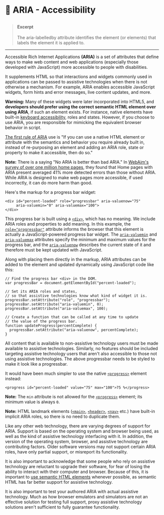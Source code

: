 # 🦾 ARIA - Accessibility

##

> #### Excerpt
>
> The aria-labelledby attribute identifies the element (or elements) that labels the element it is applied to.

---

Accessible Rich Internet Applications **(ARIA)** is a set of attributes that define ways to make web content and web applications (especially those developed with JavaScript) more accessible to people with disabilities.

It supplements HTML so that interactions and widgets commonly used in applications can be passed to assistive technologies when there is not otherwise a mechanism. For example, ARIA enables accessible JavaScript widgets, form hints and error messages, live content updates, and more.

**Warning:** Many of these widgets were later incorporated into HTML5, and **developers should prefer using the correct semantic HTML element over using ARIA**, if such an element exists. For instance, native elements have built-in [keyboard accessibility](https://developer.mozilla.org/en-US/docs/Web/Accessibility/Keyboard-navigable_JavaScript_widgets), roles and states. However, if you choose to use ARIA, you are responsible for mimicking the equivalent browser behavior in script.

[The first rule of ARIA](https://www.w3.org/TR/using-aria/#rule1) use is "If you can use a native HTML element or attribute with the semantics and behavior you require already built in, instead of re-purposing an element and adding an ARIA role, state or property to make it accessible, then do so."

**Note:** There is a saying "No ARIA is better than bad ARIA." In [WebAim's survey of over one million home pages](https://webaim.org/projects/million#aria), they found that Home pages with ARIA present averaged 41% more detected errors than those without ARIA. While ARIA is designed to make web pages more accessible, if used incorrectly, it can do more harm than good.

Here's the markup for a progress bar widget:

```
<div id="percent-loaded" role="progressbar" aria-valuenow="75"
     aria-valuemin="0" aria-valuemax="100">
</div>
```

This progress bar is built using a [`<div>`](https://developer.mozilla.org/en-US/docs/Web/HTML/Element/div), which has no meaning. We include ARIA roles and properties to add meaning. In this example, the [`role="progressbar"`](https://developer.mozilla.org/en-US/docs/Web/Accessibility/ARIA/Roles/progressbar_role) attribute informs the browser that this element is actually a JavaScript-powered progress bar widget. The [`aria-valuemin`](https://developer.mozilla.org/en-US/docs/Web/Accessibility/ARIA/Attributes/aria-valuemin) and [`aria-valuemax`](https://developer.mozilla.org/en-US/docs/Web/Accessibility/ARIA/Attributes/aria-valuemax) attributes specify the minimum and maximum values for the progress bar, and the [`aria-valuenow`](https://developer.mozilla.org/en-US/docs/Web/Accessibility/ARIA/Attributes/aria-valuenow) describes the current state of it and therefore must be kept updated with JavaScript.

Along with placing them directly in the markup, ARIA attributes can be added to the element and updated dynamically using JavaScript code like this:

```
// Find the progress bar <div> in the DOM.
var progressBar = document.getElementById("percent-loaded");

// Set its ARIA roles and states,
// so that assistive technologies know what kind of widget it is.
progressBar.setAttribute("role", "progressbar");
progressBar.setAttribute("aria-valuemin", 0);
progressBar.setAttribute("aria-valuemax", 100);

// Create a function that can be called at any time to update
// the value of the progress bar.
function updateProgress(percentComplete) {
  progressBar.setAttribute("aria-valuenow", percentComplete);
}
```

All content that is available to non-assistive technology users must be made available to assistive technologies. Similarly, no features should be included targeting assistive technology users that aren't also accessible to those not using assistive technologies. The above progressbar needs to be styled to make it look like a progressbar.

It would have been much simpler to use the native [`<progress>`](https://developer.mozilla.org/en-US/docs/Web/HTML/Element/progress) element instead:

```
<progress id="percent-loaded" value="75" max="100">75 %</progress>
```

**Note:** The `min` attribute is not allowed for the [`<progress>`](https://developer.mozilla.org/en-US/docs/Web/HTML/Element/progress) element; its minimum value is always `0`.

**Note:** HTML landmark elements ([`<main>`](https://developer.mozilla.org/en-US/docs/Web/HTML/Element/main), [`<header>`](https://developer.mozilla.org/en-US/docs/Web/HTML/Element/header), [`<nav>`](https://developer.mozilla.org/en-US/docs/Web/HTML/Element/nav) etc.) have built-in implicit ARIA roles, so there is no need to duplicate them.

Like any other web technology, there are varying degrees of support for ARIA. Support is based on the operating system and browser being used, as well as the kind of assistive technology interfacing with it. In addition, the version of the operating system, browser, and assistive technology are contributing factors. Older software versions may not support certain ARIA roles, have only partial support, or misreport its functionality.

It is also important to acknowledge that some people who rely on assistive technology are reluctant to upgrade their software, for fear of losing the ability to interact with their computer and browser. Because of this, it is important to [use semantic HTML elements](https://developer.mozilla.org/en-US/docs/Learn/Accessibility/HTML) whenever possible, as semantic HTML has far better support for assistive technology.

It is also important to test your authored ARIA with actual assistive technology. Much as how browser emulators and simulators are not an effective solution for testing full support, proxy assistive technology solutions aren't sufficient to fully guarantee functionality.
